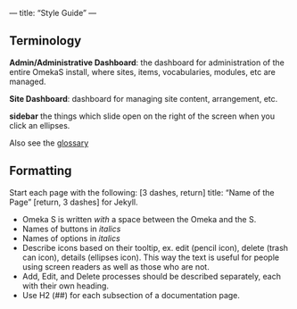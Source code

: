 —
title: “Style Guide”
—

## Terminology
**Admin/Administrative Dashboard**: the dashboard for administration of the entire OmekaS install, where sites, items, vocabularies, modules, etc are managed. 

**Site Dashboard**: dashboard for managing site content, arrangement, etc.

**sidebar** the things which slide open on the right of the screen when you click an ellipses.

Also see the [glossary](/Glossary.md)

## Formatting
Start each page with the following: [3 dashes, return]
title: “Name of the Page” [return, 3 dashes] for Jekyll. 

- Omeka S is written *with* a space between the Omeka and the S.
- Names of buttons in *italics*
- Names of options in *italics*
- Describe icons based on their tooltip, ex. edit (pencil icon), delete (trash can icon), details (ellipses icon). This way the text is useful for people using screen readers as well as those who are not.
- Add, Edit, and Delete processes should be described separately, each with their own heading. 
- Use H2 (##) for each subsection of a documentation page.
